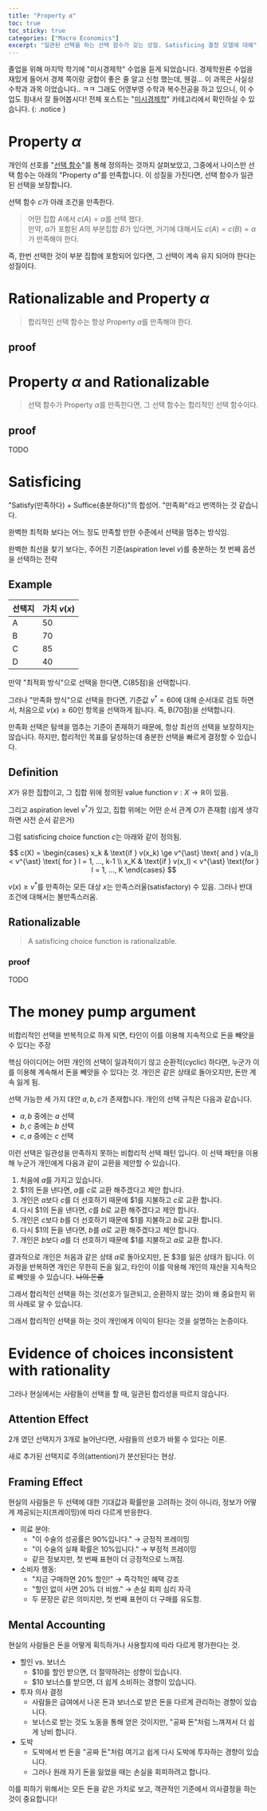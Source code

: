 ```yaml
---
title: "Property α"
toc: true
toc_sticky: true
categories: ["Macro Economics"]
excerpt: "일관된 선택을 하는 선택 함수가 갖는 성질. Satisficing 결정 모델에 대해"
---
```


졸업을 위해 마지막 학기에 "미시경제학" 수업을 듣게 되었습니다.
경제학원론 수업을 재밌게 들어서 경제 쪽이랑 궁합이 좋은 줄 알고 신청 했는데, 웬걸... 이 과목은 사실상 수학과 과목 이었습니다.. ㅋㅋ
그래도 어영부영 수학과 복수전공을 하고 있으니, 이 수업도 힘내서 잘 들어봅시다!
전체 포스트는 "[미시경제학](/categories/micro-economics)" 카테고리에서 확인하실 수 있습니다.
{: .notice }

# Property $\alpha$

개인의 선호를 "[선택 함수](/2025/03/12/choice-functions/)"를 통해 정의하는 것까지 살펴보았고, 그중에서 나이스만 선택 함수는 아래의 "Property $\alpha$"를 만족합니다. 이 성질을 가진다면, 선택 함수가 일관된 선택을 보장합니다.

<div class="definition" markdown="1">

선택 함수 $c$가 아래 조건을 만족한다.

> 어떤 집합 $A$에서 $c(A) = \alpha$를 선택 했다. <br/>
> 만약, $\alpha$가 포함된 $A$의 부분집합 $B$가 있다면, 거기에 대해서도 $c(A) = c(B) = \alpha$가 만족해야 한다.

</div>

즉, 한번 선택한 것이 부분 집합에 포함되어 있다면, 그 선택이 계속 유지 되어야 한다는 성질이다.

# Rationalizable and Property $\alpha$

> 합리적인 선택 함수는 항상 Property $\alpha$를 만족해야 한다.

## proof

# Property $\alpha$ and Rationalizable

> 선택 함수가 Property $\alpha$를 만족한다면, 그 선택 함수는 합리적인 선택 함수이다.

## proof

TODO


# Satisficing

"Satisfy(만족하다) + Suffice(충분하다)"의 합성어. "만족화"라고 번역하는 것 같습니다.

완벽한 최적화 보다는 어느 정도 만족할 만한 수준에서 선택을 멈추는 방식임.

완벽한 최선을 찾기 보다는, 주어진 기준(aspiration level $v$)를 충분하는 첫 번째 옵션을 선택하는 전략

## Example

|선택지|가치 $v(x)$|
|-|-|
|A|50|
|B|70|
|C|85|
|D|40|

만약 "최적화 방식"으로 선택을 한다면, C(85점)을 선택합니다.

그러나 "만족화 방식"으로 선택을 한다면, 기준값 $v^\ast = 60$에 대해 순서대로 검토 하면서, 처음으로 $v(x) \ge 60$인 항목을 선택하게 됩니다. 즉, B(70점)을 선택합니다.

만족화 선택은 탐색을 멈추는 기준이 존재하기 때문에, 항상 최선의 선택을 보장하지는 않습니다. 하지만, 합리적인 목표를 달성하는데 충분한 선택을 빠르게 결정할 수 있습니다.

## Definition

<div class="definition" markdown="1">

$X$가 유한 집합이고, 그 집합 위에 정의된 value function $v: X \rightarrow \mathbb{R}$이 있음.

그리고 aspiration level $v^{\ast}$가 있고, 집합 위에는 어떤 순서 관계 $O$가 존재함 (쉽게 생각하면 사전 순서 같은거)

그럼 satisficing choice function $c$는 아래와 같이 정의됨.

$$
c(X) = \begin{cases}
x_k & \text{if } v(x_k) \ge v^{\ast} \text{ and } v(a_l) < v^{\ast} \text{ for } l = 1, ..., k-1 \\
x_K & \text{if } v(x_l) < v^{\ast} \text{for } l = 1, ..., K
\end{cases}
$$

</div>

$v(x) \ge v^{\ast}$를 만족하는 모든 대상 $x$는 만족스러울(satisfactory) 수 있음. 그러나 반대 조건에 대해서는 불만족스러움.

## Rationalizable

> A satisficing choice function is rationalizable.

### proof

TODO

# The money pump argument

비합리적인 선택을 반복적으로 하게 되면, 타인이 이를 이용해 지속적으로 돈을 빼앗을 수 있다는 주장

핵심 아이디어는 어떤 개인의 선택이 일과적이기 않고 순환적(cyclic) 하다면, 누군가 이를 이용해 계속해서 돈을 빼앗을 수 있다는 것. 개인은 같은 상태로 돌아오지만, 돈만 계속 잃게 됨.

<div class="problem" markdown="1">

선택 가능한 세 가지 대안 $a, b, c$가 존재합니다. 개인의 선택 규칙은 다음과 같습니다.

- $a, b$ 중에는 $a$ 선택
- $b, c$ 중에는 $b$ 선택
- $c, a$ 중에는 $c$ 선택

이런 선택은 일관성을 만족하지 못하는 비합리적 선택 패턴 입니다. 이 선택 패턴을 이용해 누군가 개인에게 다음과 같이 교환을 제안할 수 있습니다.

1. 처음에 $a$를 가지고 있습니다.
2. $1의 돈을 낸다면, $a$를 $c$로 교환 해주겠다고 제안 합니다.
3. 개인은 $a$보다 $c$를 더 선호하기 때문에 $1를 지불하고 $c$로 교환 합니다.
4. 다시 $1의 돈을 낸다면, $c$를 $b$로 교환 해주겠다고 제안 합니다.
5. 개인은 $c$보다 $b$를 더 선호하기 때문에 $1를 지불하고 $b$로 교환 합니다.
6. 다시 $1의 돈을 낸다면, $b$를 $a$로 교환 해주겠다고 제안 합니다.
7. 개인은 $b$보다 $a$를 더 선호하기 때문에 $1를 지불하고 $a$로 교환 합니다.

결과적으로 개인은 처음과 같은 상태 $a$로 돌아오지만, 돈 $3를 잃은 상태가 됩니다. 이 과정을 반복하면 개인은 무한히 돈을 잃고, 타인이 이를 악용해 개인의 재산을 지속적으로 빼앗을 수 있습니다. ~~나의 돈줄~~

</div>

그래서 합리적인 선택을 하는 것(선호가 일관되고, 순환하지 않는 것)이 왜 중요한지 위의 사례로 알 수 있습니다.

그래서 합리적인 선택을 하는 것이 개인에게 이익이 된다는 것을 설명하는 논증이다.

# Evidence of choices inconsistent with rationality

그러나 현실에서는 사람들이 선택을 할 때, 일관된 합리성을 따르지 않습니다.

## Attention Effect

2개 였던 선택지가 3개로 늘어난다면, 사람들의 선호가 바뀔 수 있다는 이론.

새로 추가된 선택지로 주의(attention)가 분산된다는 현상.

## Framing Effect

현실의 사람들은 두 선택에 대한 기대값과 확률만을 고려하는 것이 아니라, 정보가 어떻게 제공되는지(프레이밍)에 따라 다르게 반응한다.

- 의료 분야:
  - "이 수술의 성공률은 90%입니다." → 긍정적 프레이밍
  - "이 수술의 실패 확률은 10%입니다." → 부정적 프레이밍
  - 같은 정보지만, 첫 번째 표현이 더 긍정적으로 느껴짐.
- 소비자 행동:
  - "지금 구매하면 20% 할인!" → 즉각적인 혜택 강조
  - "할인 없이 사면 20% 더 비쌈." → 손실 회피 심리 자극
  - 두 문장은 같은 의미지만, 첫 번째 표현이 더 구매를 유도함.

## Mental Accounting

현실의 사람들은 돈을 어떻게 획득하거나 사용할지에 따라 다르게 평가한다는 것.

- 할인 vs. 보너스
  - $10를 할인 받으면, 더 절약하려는 성향이 있습니다.
  - $10 보너스를 받으면, 더 쉽게 소비하는 경향이 있습니다.
- 투자 의사 결정
  - 사람들은 급여에서 나온 돈과 보너스로 받은 돈을 다르게 관리하는 경향이 있습니다.
  - 보너스로 받는 것도 노동을 통해 얻은 것이지만, "공짜 돈"처럼 느껴져서 더 쉽게 낭비 합니다.
- 도박
  - 도박에서 번 돈을 "공짜 돈"처럼 여기고 쉽게 다시 도박에 투자하는 경향이 있습니다.
  - 그러나 원래 자기 돈을 잃었을 때는 손실을 회피하려고 합니다.

이를 피하기 위해서는 모든 돈을 같은 가치로 보고, 객관적인 기준에서 의사결정을 하는 것이 중요합니다!
